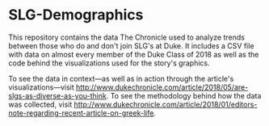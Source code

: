 # SLG-Demographics
This repository contains the data The Chronicle used to analyze trends between those who do and don't join SLG's at Duke. It includes a CSV file with data on almost every member of the Duke Class of 2018 as well as the code behind the visualizations used for the story's graphics.

To see the data in context—as well as in action through the article's visualizations—visit http://www.dukechronicle.com/article/2018/05/are-slgs-as-diverse-as-you-think. To see the methodology behind how the data was collected, visit http://www.dukechronicle.com/article/2018/01/editors-note-regarding-recent-article-on-greek-life.

